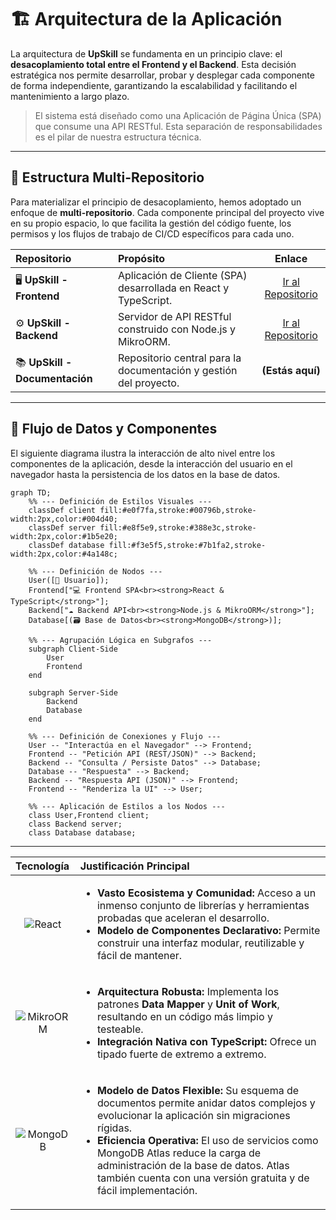 # 🏗️ Arquitectura de la Aplicación

La arquitectura de **UpSkill** se fundamenta en un principio clave: el **desacoplamiento total entre el Frontend y el Backend**. Esta decisión estratégica nos permite desarrollar, probar y desplegar cada componente de forma independiente, garantizando la escalabilidad y facilitando el mantenimiento a largo plazo.

> El sistema está diseñado como una Aplicación de Página Única (SPA) que consume una API RESTful. Esta separación de responsabilidades es el pilar de nuestra estructura técnica.

---

## 📂 Estructura Multi-Repositorio

Para materializar el principio de desacoplamiento, hemos adoptado un enfoque de **multi-repositorio**. Cada componente principal del proyecto vive en su propio espacio, lo que facilita la gestión del código fuente, los permisos y los flujos de trabajo de CI/CD específicos para cada uno.

| Repositorio                    | Propósito                                                         |                               Enlace                               |
| :----------------------------- | :---------------------------------------------------------------- | :----------------------------------------------------------------: |
| 🖥️ **UpSkill - Frontend**      | Aplicación de Cliente (SPA) desarrollada en React y TypeScript.   | [Ir al Repositorio](https://github.com/upskill-team/Front-End-DSW) |
| ⚙️ **UpSkill - Backend**       | Servidor de API RESTful construido con Node.js y MikroORM.        | [Ir al Repositorio](https://github.com/upskill-team/Back-End-DSW)  |
| 📚 **UpSkill - Documentación** | Repositorio central para la documentación y gestión del proyecto. |                          **(Estás aquí)**                          |

---

## 🧬 Flujo de Datos y Componentes

El siguiente diagrama ilustra la interacción de alto nivel entre los componentes de la aplicación, desde la interacción del usuario en el navegador hasta la persistencia de los datos en la base de datos.

```mermaid
graph TD;
    %% --- Definición de Estilos Visuales ---
    classDef client fill:#e0f7fa,stroke:#00796b,stroke-width:2px,color:#004d40;
    classDef server fill:#e8f5e9,stroke:#388e3c,stroke-width:2px,color:#1b5e20;
    classDef database fill:#f3e5f5,stroke:#7b1fa2,stroke-width:2px,color:#4a148c;

    %% --- Definición de Nodos ---
    User([👤 Usuario]);
    Frontend["💻 Frontend SPA<br><strong>React & TypeScript</strong>"];
    Backend["☁️ Backend API<br><strong>Node.js & MikroORM</strong>"];
    Database[(🗃️ Base de Datos<br><strong>MongoDB</strong>)];

    %% --- Agrupación Lógica en Subgrafos ---
    subgraph Client-Side
        User
        Frontend
    end

    subgraph Server-Side
        Backend
        Database
    end

    %% --- Definición de Conexiones y Flujo ---
    User -- "Interactúa en el Navegador" --> Frontend;
    Frontend -- "Petición API (REST/JSON)" --> Backend;
    Backend -- "Consulta / Persiste Datos" --> Database;
    Database -- "Respuesta" --> Backend;
    Backend -- "Respuesta API (JSON)" --> Frontend;
    Frontend -- "Renderiza la UI" --> User;

    %% --- Aplicación de Estilos a los Nodos ---
    class User,Frontend client;
    class Backend server;
    class Database database;
```

---

| Tecnología                                                                                                                                     | Justificación Principal                                                                                                                                                                                                                                                                                                                                                                         |
| :--------------------------------------------------------------------------------------------------------------------------------------------- | :---------------------------------------------------------------------------------------------------------------------------------------------------------------------------------------------------------------------------------------------------------------------------------------------------------------------------------------------------------------------------------------------- |
| <p align="center"> <img src="https://img.shields.io/badge/React-20232A?style=for-the-badge&logo=react&logoColor=61DAFB" alt="React"> </p>      | <ul><li><strong>Vasto Ecosistema y Comunidad:</strong> Acceso a un inmenso conjunto de librerías y herramientas probadas que aceleran el desarrollo.</li><li><strong>Modelo de Componentes Declarativo:</strong> Permite construir una interfaz modular, reutilizable y fácil de mantener.</li></ul>                                                                                            |
| <p align="center"> <img src="https://img.shields.io/badge/MikroORM-6B46C1?style=for-the-badge&logoColor=white" alt="MikroORM"> </p>            | <ul><li><strong>Arquitectura Robusta:</strong> Implementa los patrones <strong>Data Mapper</strong> y <strong>Unit of Work</strong>, resultando en un código más limpio y testeable.</li><li><strong>Integración Nativa con TypeScript:</strong> Ofrece un tipado fuerte de extremo a extremo.</li></ul>                                                                                        |
| <p align="center"> <img src="https://img.shields.io/badge/MongoDB-4EA94B?style=for-the-badge&logo=mongodb&logoColor=white" alt="MongoDB"> </p> | <ul><li><strong>Modelo de Datos Flexible:</strong> Su esquema de documentos permite anidar datos complejos y evolucionar la aplicación sin migraciones rígidas.</li><li><strong>Eficiencia Operativa:</strong> El uso de servicios como MongoDB Atlas reduce la carga de administración de la base de datos. Atlas también cuenta con una versión gratuita y de fácil implementación.</li></ul> |
